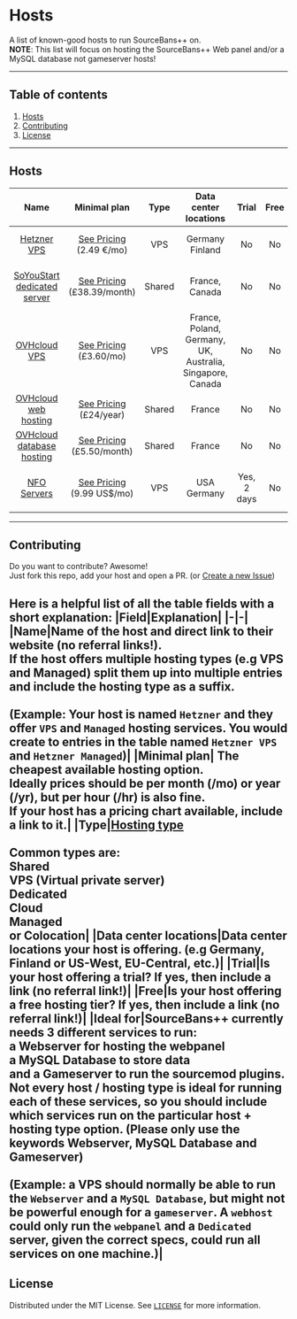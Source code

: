 # Hosts
A list of known-good hosts to run SourceBans++ on.<br/>
**NOTE**: This list will focus on hosting the SourceBans++ Web panel and/or a MySQL database not gameserver hosts!

---
## Table of contents
1. [Hosts](#hosts)
2. [Contributing](#contributing)
3. [License](#license)

---
## Hosts
| Name | Minimal plan | Type | Data center locations | Trial | Free | Ideal for |
|:----:|:------------:|:----:|:---------------------:|:-----:|:----:|:---------:|
| [Hetzner VPS](https://www.hetzner.com/cloud) | [See Pricing](https://www.hetzner.com/cloud#pricing)<br/> (2.49 €/mo) | VPS | Germany<br/> Finland | No | No | Webserver<br/> MySQL database|
| [SoYouStart dedicated server](https://www.soyoustart.com/en/) | [See Pricing](https://www.soyoustart.com/en/game-servers/)<br/> (£38.39/month) | Shared | France, Canada | No | No | Webserver<br/> MySQL database<br/> Gameserver|
| [OVHcloud VPS](https://www.ovhcloud.com/en-gb/vps/) | [See Pricing](https://www.ovhcloud.com/en-gb/vps/)<br/> (£3.60/mo) | VPS | France, Poland, Germany, UK, Australia, Singapore, Canada | No | No | Webserver<br/> MySQL database|
| [OVHcloud web hosting](https://www.ovh.co.uk/web-hosting/) | [See Pricing](https://www.ovhcloud.com/fr/vps/)<br/> (£24/year) | Shared | France | No | No | Webserver|
| [OVHcloud database hosting](https://www.ovh.co.uk/cloud-databases/) | [See Pricing](https://www.ovh.co.uk/cloud-databases/)<br/> (£5.50/month) | Shared | France | No | No | MySQL database|
| [NFO Servers](https://www.nfoservers.com) | [See Pricing](https://www.nfoservers.com/order-virtual-dedicated-server.php)<br/> (9.99 US$/mo) | VPS | USA<br/>Germany | Yes, 2 days | No | Gameserver<br/>Webserver<br/>MySQL database|

---
## Contributing
Do you want to contribute? Awesome!\
Just fork this repo, add your host and open a PR. (or [Create a new Issue](https://github.com/sbpp/hosts/issues/new/choose))

Here is a helpful list of all the table fields with a short explanation:
|Field|Explanation|
|-|-|
|Name|Name of the host and direct link to their website (no referral links!). <br/>If the host offers multiple hosting types (e.g VPS and Managed) split them up into multiple entries and include the hosting type as a suffix.<br/><br/> (Example: Your host is named `Hetzner` and they offer `VPS` and `Managed` hosting services. You would create to entries in the table named `Hetzner VPS` and `Hetzner Managed`)|
|Minimal plan| The cheapest available hosting option.<br/> Ideally prices should be per **month (/mo)** or **year (/yr)**, but per **hour (/hr)** is also fine.<br/> If your host has a pricing chart available, include a link to it.|
|Type|[Hosting type](https://en.wikipedia.org/wiki/Web_hosting_service#Types_of_hosting)<br/><br/> Common types are: <br/> Shared<br/> VPS (Virtual private server) <br/> Dedicated<br/> Cloud<br/> Managed<br/> or Colocation|
|Data center locations|Data center locations your host is offering. (e.g Germany, Finland or US-West, EU-Central, etc.)|
|Trial|Is your host offering a trial? If yes, then include a link (no referral link!)|
|Free|Is your host offering a free hosting tier? If yes, then include a link (no referral link!)|
|Ideal for|SourceBans++ currently needs 3 different services to run:<br/> a **Webserver** for hosting the webpanel<br/> a **MySQL Database** to store data<br/> and a **Gameserver** to run the sourcemod plugins.<br/>Not every host / hosting type is ideal for running each of these services, so you should include which services run on the particular host + hosting type option. (Please only use the keywords **Webserver**, **MySQL Database** and **Gameserver**)<br/><br/>(Example: a VPS should normally be able to run the `Webserver` and a `MySQL Database`, but might not be powerful enough for a `gameserver`. A `webhost` could only run the `webpanel` and a `Dedicated` server, given the correct specs, could run all services on one machine.)|
---

## License
Distributed under the MIT License. See [`LICENSE`](LICENSE) for more information.
